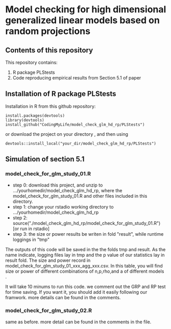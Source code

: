 # Model checking for high dimensional generalized linear models based on random projections

## Contents of this repository
This repository contains:
1. R package PLStests
2. Code reproducing empirical results from Section 5.1 of paper

## Installation of R package PLStests

Installation in R from this github repository:

```
install.packages(devtools)
library(devtools)
install_github("CodingMyLife/model_check_glm_hd_rp/PLStests")
```
or download the project on your directory , and then using 
```
devtools::install_local("your_dir/model_check_glm_hd_rp/PLStests")
```
## Simulation of section 5.1 

### model_check_for_glm_study_01.R
- step 0: download this project, and unzip to .../yourhomedir/model_check_glm_hd_rp, where the model_check_for_glm_study_01.R and other files included in this directory.
- step 1: change your rstadio working directory to .../yourhomedir/model_check_glm_hd_rp
- step 2: source("./model_check_glm_hd_rp/model_check_for_glm_study_01.R") [or run in rstadio]
- step 3: the size or power  results be writen in fold "result", while runtime loggings in "tmp"

The outputs of this code will be saved in the the folds tmp and result. As the name indicate, logging files lay in tmp and the p value of our statistics lay in result fold. The size and power record in model_check_for_glm_study_01_xxx_agg_xxx.csv. In this table, you will find size or power of different combinations of n,p,rho,and a of different models .

It will take 10 minums to run this code. we comment out the GRP and RP test for time saving. If you want it, you should add it easily following our framwork. more details can be found in the comments.

### model_check_for_glm_study_02.R

same as before. more detail can be found in the comments in the file.
